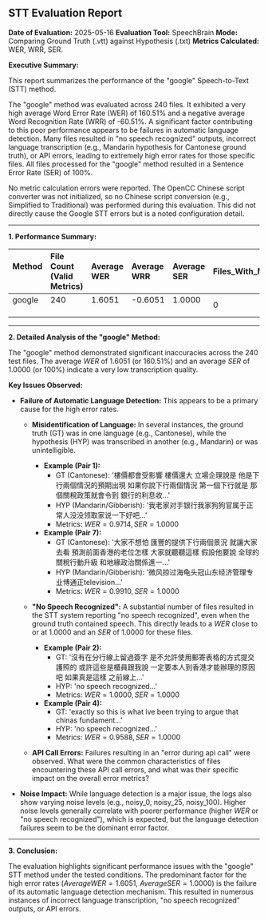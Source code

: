 ## STT Evaluation Report

**Date of Evaluation:** 2025-05-16
**Evaluation Tool:** SpeechBrain
**Mode:** Comparing Ground Truth (.vtt) against Hypothesis (.txt)
**Metrics Calculated:** WER, WRR, SER.

**Executive Summary:**

This report summarizes the performance of the "google" Speech-to-Text (STT) method.

The "google" method was evaluated across 240 files. It exhibited a very high average Word Error Rate (WER) of 160.51% and a negative average Word Recognition Rate (WRR) of -60.51%. A significant factor contributing to this poor performance appears to be failures in automatic language detection. Many files resulted in "no speech recognized" outputs, incorrect language transcription (e.g., Mandarin hypothesis for Cantonese ground truth), or API errors, leading to extremely high error rates for those specific files. All files processed for the "google" method resulted in a Sentence Error Rate (SER) of 100%.

No metric calculation errors were reported.
The OpenCC Chinese script converter was not initialized, so no Chinese script conversion (e.g., Simplified to Traditional) was performed during this evaluation. This did not directly cause the Google STT errors but is a noted configuration detail.

---

**1. Performance Summary:**

| Method   | File Count (Valid Metrics) | Average WER | Average WRR | Average SER | Files_With_Metric_Errors |
| :------- | :------------------------- | :---------- | :---------- | :---------- | :----------------------- |
| google   | 240                        | 1.6051      | -0.6051     | 1.0000      | 0                        |

---

**2. Detailed Analysis of the "google" Method:**

The "google" method demonstrated significant inaccuracies across the 240 test files. The average $WER$ of $1.6051$ (or 160.51%) and an average $SER$ of $1.0000$ (or 100%) indicate a very low transcription quality.

**Key Issues Observed:**

* **Failure of Automatic Language Detection:** This appears to be a primary cause for the high error rates.
    * **Misidentification of Language:** In several instances, the ground truth (GT) was in one language (e.g., Cantonese), while the hypothesis (HYP) was transcribed in another (e.g., Mandarin) or was unintelligible.
        * **Example (Pair 1):**
            * GT (Cantonese): '樓價都會受影響 樓價還大 立場企理說是 他是下行兩個情況的預期出現 如果你說下行兩個情況 第一個下行就是 那個關稅政策就會令到 銀行的利息收...'
            * HYP (Mandarin/Gibberish): '我老家对手银行我家狗狗官属于正常人没没领取家说一下好吧...'
            * Metrics: $WER=0.9714, SER=1.0000$
        * **Example (Pair 7):**
            * GT (Cantonese): '大家不想怕 匯豐的提供下行兩個景況 就讓大家去看 預測前面香港的老位怎樣 大家就聽聽這樣 假設他要說 全球的關稅行動升級 和地緣政治關係進一...'
            * HYP (Mandarin/Gibberish): '微风掠过海龟头冠山东经济管理专业博通正television...'
            * Metrics: $WER=0.9910, SER=1.0000$

    * **"No Speech Recognized":** A substantial number of files resulted in the STT system reporting "no speech recognized", even when the ground truth contained speech. This directly leads to a $WER$ close to or at $1.0000$ and an $SER$ of $1.0000$ for these files.
        * **Example (Pair 2):**
            * GT: '沒有在分行線上留過簽字 是不允許使用郵寄表格的方式提交護照的 或許這些是櫃員跟我說 一定要本人到香港才能辦理的原因吧 如果真是這樣 之前線上...'
            * HYP: 'no speech recognized...'
            * Metrics: $WER=1.0000, SER=1.0000$
        * **Example (Pair 4):**
            * GT: 'exactly so this is what ive been trying to argue that chinas fundament...'
            * HYP: 'no speech recognized...'
            * Metrics: $WER=0.9588, SER=1.0000$

    * **API Call Errors:** Failures resulting in an "error during api call" were observed. What were the common characteristics of files encountering these API call errors, and what was their specific impact on the overall error metrics?

* **Noise Impact:** While language detection is a major issue, the logs also show varying noise levels (e.g., noisy_0, noisy_25, noisy_100). Higher noise levels generally correlate with poorer performance (higher $WER$ or "no speech recognized"), which is expected, but the language detection failures seem to be the dominant error factor.

---

**3. Conclusion:**

The evaluation highlights significant performance issues with the "google" STT method under the tested conditions. The predominant factor for the high error rates ($Average WER = 1.6051$, $Average SER = 1.0000$) is the failure of its automatic language detection mechanism. This resulted in numerous instances of incorrect language transcription, "no speech recognized" outputs, or API errors.